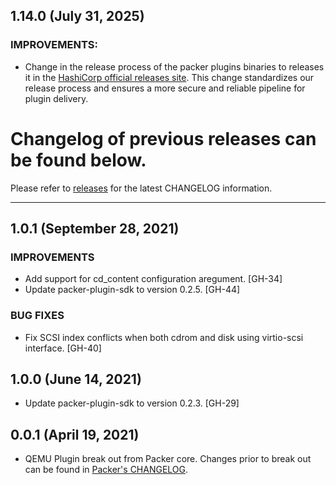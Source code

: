## 1.14.0 (July 31, 2025)

### IMPROVEMENTS:

* Change in the release process of the packer plugins binaries to releases it in the [HashiCorp official releases site](https://releases.hashicorp.com/packer-plugin-docker/).
  This change standardizes our release process and ensures a more secure and reliable pipeline for plugin delivery.


# Changelog of previous releases can be found below.

Please refer to [releases](https://github.com/hashicorp/packer-plugin-qemu/releases) for the latest CHANGELOG information.

---
## 1.0.1 (September 28, 2021)

### IMPROVEMENTS
* Add support for cd_content configuration aregument. [GH-34]
* Update packer-plugin-sdk to version 0.2.5. [GH-44]

### BUG FIXES
* Fix SCSI index conflicts when both cdrom and disk using virtio-scsi
    interface. [GH-40]

## 1.0.0 (June 14, 2021)

* Update packer-plugin-sdk to version 0.2.3. [GH-29]

## 0.0.1 (April 19, 2021)

* QEMU Plugin break out from Packer core. Changes prior to break out can be found in [Packer's CHANGELOG](https://github.com/hashicorp/packer/blob/master/CHANGELOG.md).
